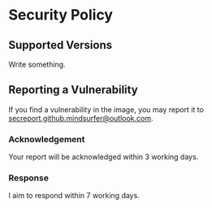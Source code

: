 # Security Policy

## Supported Versions

Write something.

## Reporting a Vulnerability

If you find a vulnerability in the image, you may report it to secreport.github.mindsurfer@outlook.com.

### Acknowledgement

Your report will be acknowledged within 3 working days.

### Response

I aim to respond within 7 working days.
